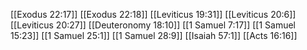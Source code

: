 [[Exodus 22:17]]
[[Exodus 22:18]]
[[Leviticus 19:31]]
[[Leviticus 20:6]]
[[Leviticus 20:27]]
[[Deuteronomy 18:10]]
[[1 Samuel 7:17]]
[[1 Samuel 15:23]]
[[1 Samuel 25:1]]
[[1 Samuel 28:9]]
[[Isaiah 57:1]]
[[Acts 16:16]]
